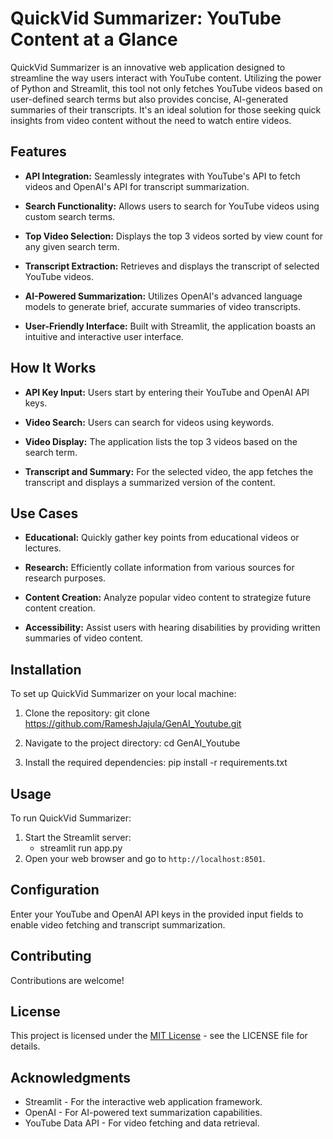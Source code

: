 # QuickVid Summarizer: YouTube Content at a Glance

QuickVid Summarizer is an innovative web application designed to streamline the way users interact with YouTube content. Utilizing the power of Python and Streamlit, this tool not only fetches YouTube videos based on user-defined search terms but also provides concise, AI-generated summaries of their transcripts. It's an ideal solution for those seeking quick insights from video content without the need to watch entire videos.

## Features

- **API Integration:** Seamlessly integrates with YouTube's API to fetch videos and OpenAI's API for transcript summarization.
  
- **Search Functionality:** Allows users to search for YouTube videos using custom search terms.
  
- **Top Video Selection:** Displays the top 3 videos sorted by view count for any given search term.
  
- **Transcript Extraction:** Retrieves and displays the transcript of selected YouTube videos.
  
- **AI-Powered Summarization:** Utilizes OpenAI's advanced language models to generate brief, accurate summaries of video transcripts.
  
- **User-Friendly Interface:** Built with Streamlit, the application boasts an intuitive and interactive user interface.

  
## How It Works

- **API Key Input:** Users start by entering their YouTube and OpenAI API keys.
  
- **Video Search:** Users can search for videos using keywords.
  
- **Video Display:** The application lists the top 3 videos based on the search term.
  
- **Transcript and Summary:** For the selected video, the app fetches the transcript and displays a summarized version of the content.
  
## Use Cases

- **Educational:** Quickly gather key points from educational videos or lectures.
  
- **Research:** Efficiently collate information from various sources for research purposes.
  
- **Content Creation:** Analyze popular video content to strategize future content creation.
  
- **Accessibility:** Assist users with hearing disabilities by providing written summaries of video content.


## Installation

To set up QuickVid Summarizer on your local machine:

1. Clone the repository: git clone https://github.com/RameshJajula/GenAI_Youtube.git

2. Navigate to the project directory: cd GenAI_Youtube

3. Install the required dependencies: pip install -r requirements.txt


## Usage

To run QuickVid Summarizer:

1. Start the Streamlit server:
   - streamlit run app.py
2. Open your web browser and go to `http://localhost:8501`.

## Configuration

Enter your YouTube and OpenAI API keys in the provided input fields to enable video fetching and transcript summarization.

## Contributing

Contributions are welcome!

## License

This project is licensed under the [MIT License](LICENSE.md) - see the LICENSE file for details.

## Acknowledgments

- Streamlit - For the interactive web application framework.
- OpenAI - For AI-powered text summarization capabilities.
- YouTube Data API - For video fetching and data retrieval.
